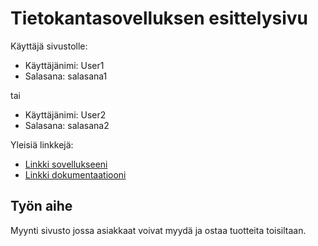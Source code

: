 # Tietokantasovelluksen esittelysivu

Käyttäjä sivustolle:

* Käyttäjänimi: User1
* Salasana: salasana1

tai

* Käyttäjänimi: User2
* Salasana: salasana2

Yleisiä linkkejä:

* [Linkki sovellukseeni](http://vavo.users.cs.helsinki.fi/tsoha/)
* [Linkki dokumentaatiooni](https://www.github.com/vasdf/Tsoha-Bootstrap/blob/master/doc/dokumentaatio.pdf)

## Työn aihe

Myynti sivusto jossa asiakkaat voivat myydä ja ostaa tuotteita toisiltaan. 
